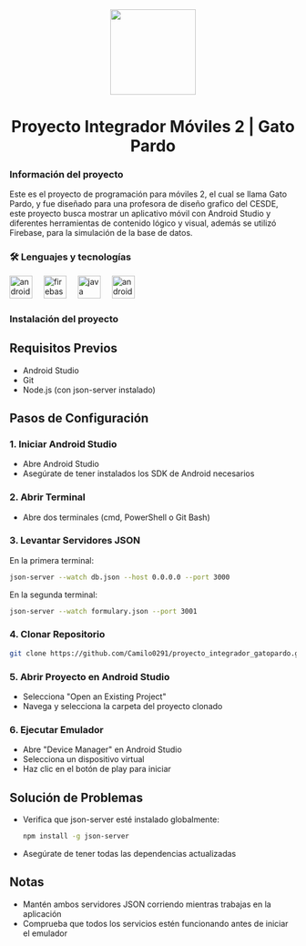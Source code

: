 


<div align="center">
  <img height="150" src="https://firebasestorage.googleapis.com/v0/b/imagenes-dd8e6.appspot.com/o/logito-gato-pardo-11.png?alt=media&token=169d0c0f-d4c7-4b74-b287-41b7afa11d8e"  />
</div>

<h1 align="center">Proyecto Integrador Móviles 2 | Gato Pardo</h1>

<h3 align="left">Información del proyecto</h3>

<p align="left">Este es el proyecto de programación para móviles 2, el cual se llama Gato Pardo, y fue diseñado para una profesora de diseño grafico del CESDE,  este proyecto busca mostrar un aplicativo  móvil con Android Studio y diferentes herramientas de contenido lógico y visual, además se utilizó Firebase, para la simulación de la base de datos.</p>

<h3 align="left">🛠 Lenguajes y tecnologías</h3>

<div align="left">
  <img src="https://cdn.jsdelivr.net/gh/devicons/devicon/icons/android/android-original.svg" height="40" alt="android logo"  />
  <img width="12" />
  <img src="https://cdn.jsdelivr.net/gh/devicons/devicon/icons/firebase/firebase-plain.svg" height="40" alt="firebase logo"  />
  <img width="12" />
  <img src="https://cdn.jsdelivr.net/gh/devicons/devicon/icons/java/java-original.svg" height="40" alt="java logo"  />
  <img width="12" />
  <img src="https://cdn.jsdelivr.net/gh/devicons/devicon/icons/androidstudio/androidstudio-original.svg" height="40" alt="androidstudio logo"  />
</div>

<h3 align="left">Instalación del proyecto</h3>

<p align="left">

## Requisitos Previos
- Android Studio
- Git
- Node.js (con json-server instalado)

## Pasos de Configuración

### 1. Iniciar Android Studio
- Abre Android Studio
- Asegúrate de tener instalados los SDK de Android necesarios

### 2. Abrir Terminal
- Abre dos terminales (cmd, PowerShell o Git Bash)

### 3. Levantar Servidores JSON
En la primera terminal:
```bash
json-server --watch db.json --host 0.0.0.0 --port 3000
```

En la segunda terminal:
```bash
json-server --watch formulary.json --port 3001
```

### 4. Clonar Repositorio
```bash
git clone https://github.com/Camilo0291/proyecto_integrador_gatopardo.git
```

### 5. Abrir Proyecto en Android Studio
- Selecciona "Open an Existing Project"
- Navega y selecciona la carpeta del proyecto clonado

### 6. Ejecutar Emulador
- Abre "Device Manager" en Android Studio
- Selecciona un dispositivo virtual
- Haz clic en el botón de play para iniciar

## Solución de Problemas
- Verifica que json-server esté instalado globalmente:
  ```bash
  npm install -g json-server
  ```
- Asegúrate de tener todas las dependencias actualizadas

## Notas
- Mantén ambos servidores JSON corriendo mientras trabajas en la aplicación
- Comprueba que todos los servicios estén funcionando antes de iniciar el emulador

</p>

